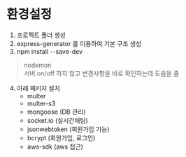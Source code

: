 # 환경설정
1. 프로젝트 폴더 생성
2. express-generator 를 이용하여 기본 구조 생성
3. npm install --save-dev  
>nodemon  
서버 on/off 하지 않고 변경사항을 바로 확인하는데 도움을 줌

4. 아래 패키지 설치
    - multer
    - multer-s3
    - mongoose (DB 관리)
    - socket.io (실시간채팅)
    - jsonwebtoken (회원가입 기능)
    - bcrypt (회원가입, 로그인)
    - aws-sdk (aws 접근)
